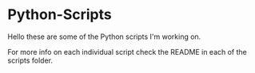 # Python-Scripts

Hello these are some of the Python scripts I'm working on.

For more info on each individual script check the README in each of the scripts folder.